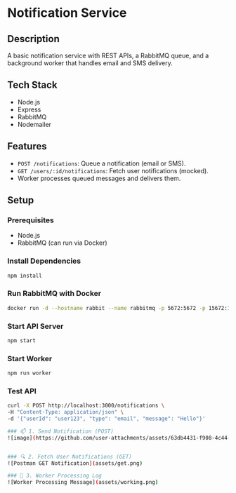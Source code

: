 # Notification Service

## Description
A basic notification service with REST APIs, a RabbitMQ queue, and a background worker that handles email and SMS delivery.

## Tech Stack
- Node.js
- Express
- RabbitMQ
- Nodemailer

## Features
- `POST /notifications`: Queue a notification (email or SMS).
- `GET /users/:id/notifications`: Fetch user notifications (mocked).
- Worker processes queued messages and delivers them.

## Setup

### Prerequisites
- Node.js
- RabbitMQ (can run via Docker)

### Install Dependencies
```bash
npm install
```

### Run RabbitMQ with Docker
```bash
docker run -d --hostname rabbit --name rabbitmq -p 5672:5672 -p 15672:15672 rabbitmq:3-management
```

### Start API Server
```bash
npm start
```

### Start Worker
```bash
npm run worker
```

### Test API
```bash
curl -X POST http://localhost:3000/notifications \
-H "Content-Type: application/json" \
-d '{"userId": "user123", "type": "email", "message": "Hello"}'

### 📫 1. Send Notification (POST)
![image](https://github.com/user-attachments/assets/63db4431-f908-4c44-ab32-564d3265868b)


### 🔍 2. Fetch User Notifications (GET)
![Postman GET Notification](assets/get.png)

### 🧠 3. Worker Processing Log
![Worker Processing Message](assets/working.png)



